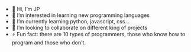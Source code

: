 - 👋 Hi, I’m JP
- 👀 I’m interested in learning new programming languages
- 🌱 I’m currently learning python, javascript, css...
- 💞️ I’m looking to collaborate on different king of projects
- ⚡ Fun fact: there are 10 types of programmers, those who know how to program and those who don't.

<!---
juanpf04/juanpf04 is a ✨ special ✨ repository because its `README.md` (this file) appears on your GitHub profile.
You can click the Preview link to take a look at your changes.
--->

